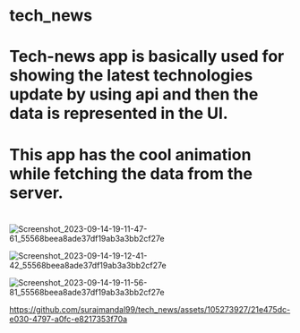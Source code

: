 # tech_news

 # Tech-news app is basically used for showing the latest technologies update by using api and then the data is represented in the UI.

 # This app has the cool animation while fetching the data from the server.
 # 
 


![Screenshot_2023-09-14-19-11-47-61_55568beea8ade37df19ab3a3bb2cf27e](https://github.com/surajmandal99/tech_news/assets/105273927/be87445a-e9e6-48ff-aefe-bb0f93020dce)



![Screenshot_2023-09-14-19-12-41-42_55568beea8ade37df19ab3a3bb2cf27e](https://github.com/surajmandal99/tech_news/assets/105273927/75da4bee-f624-4553-a51f-caf500add7aa)




![Screenshot_2023-09-14-19-11-56-81_55568beea8ade37df19ab3a3bb2cf27e](https://github.com/surajmandal99/tech_news/assets/105273927/b9f87790-0815-4711-a921-f53edb8603e3)




https://github.com/surajmandal99/tech_news/assets/105273927/21e475dc-e030-4797-a0fc-e8217353f70a

